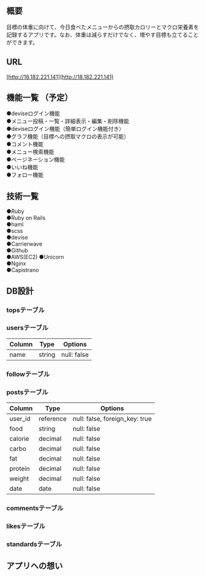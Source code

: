 ## 概要
目標の体重に向けて、今日食べたメニューからの摂取カロリーとマクロ栄養素を記録するアプリです。なお、体重は減らすだけでなく、増やす目標も立てることができます。

## URL  
[http://18.182.221.141](http://18.182.221.141)

## 機能一覧 （予定）
●deviseログイン機能  
●メニュー投稿・一覧・詳細表示・編集・削除機能  
●deviseログイン機能（簡単ログイン機能付き）  
●グラフ機能（目標への摂取マクロの表示が可能）  
●コメント機能  
●メニュー検索機能  
●ページネーション機能  
●いいね機能  
●フォロー機能  

## 技術一覧
●Ruby  
●Ruby on Rails  
●haml  
●scss  
●devise  
●Carrierwave  
●Github  
●AWS(EC2) 
●Unicorn  
●Nginx  
●Capistrano

## DB設計
### topsテーブル  
### usersテーブル  
|Column|Type|Options|
|------|----|-------|
|name|string|null: false|
### followテーブル
### postsテーブル  
|Column|Type|Options|
|------|----|-------|
|user_id|reference|null: false, foreign_key: true|
|food|string|null: false|
|calorie|decimal|null: false|
|carbo|decimal|null: false|
|fat|decimal|null: false|
|protein|decimal|null: false|
|weight|decimal|null: false|
|date|date|null: false|
### commentsテーブル  
### likesテーブル
### standardsテーブル  

## アプリへの想い
